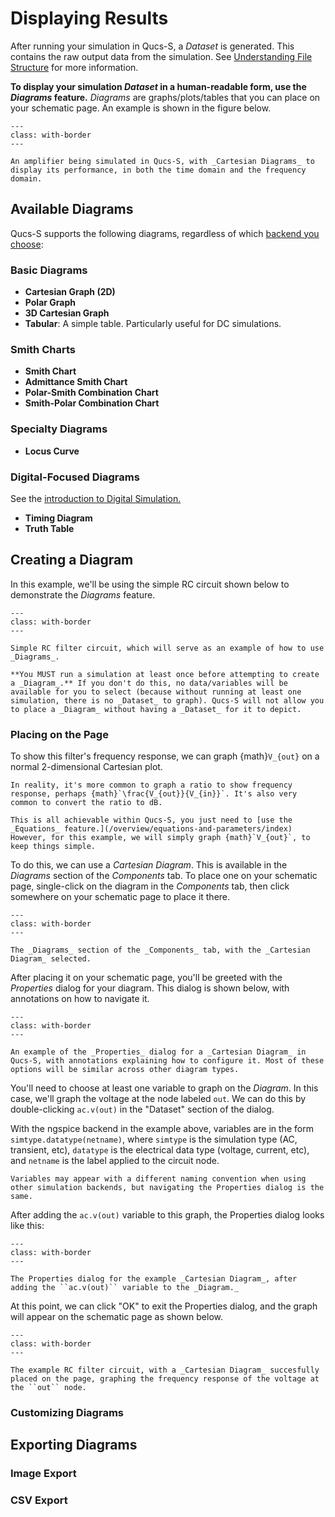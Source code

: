 # Displaying Results

After running your simulation in Qucs-S, a _Dataset_ is generated. This contains the raw output data from the simulation. See [Understanding File Structure](/overview/understanding-file-structure) for more information.

**To display your simulation _Dataset_ in a human-readable form, use the _Diagrams_ feature.** _Diagrams_ are graphs/plots/tables that you can place on your schematic page. An example is shown in the figure below.

```{figure} /overview/images/diagrams-example.drawio.png
---
class: with-border
---

An amplifier being simulated in Qucs-S, with _Cartesian Diagrams_ to display its performance, in both the time domain and the frequency domain.
```

## Available Diagrams

Qucs-S supports the following diagrams, regardless of which [backend you choose](/overview/choosing-a-sim-backend):

### Basic Diagrams
* **Cartesian Graph (2D)**
* **Polar Graph**
* **3D Cartesian Graph**
* **Tabular**: A simple table. Particularly useful for DC simulations.

### Smith Charts
* **Smith Chart**
* **Admittance Smith Chart**
* **Polar-Smith Combination Chart**
* **Smith-Polar Combination Chart**

### Specialty Diagrams
* **Locus Curve**

### Digital-Focused Diagrams
See the [introduction to Digital Simulation.](/overview/simulation-types/digital)
* **Timing Diagram**
* **Truth Table**

## Creating a Diagram

In this example, we'll be using the simple RC circuit shown below to demonstrate the _Diagrams_ feature.

```{figure} /overview/images/diagrams-example-intro.png
---
class: with-border
---

Simple RC filter circuit, which will serve as an example of how to use _Diagrams_.
```

```{warning}
**You MUST run a simulation at least once before attempting to create a _Diagram_.** If you don't do this, no data/variables will be available for you to select (because without running at least one simulation, there is no _Dataset_ to graph). Qucs-S will not allow you to place a _Diagram_ without having a _Dataset_ for it to depict.
```

### Placing on the Page

To show this filter's frequency response, we can graph {math}`V_{out}` on a normal 2-dimensional Cartesian plot.

```{tip}
In reality, it's more common to graph a ratio to show frequency response, perhaps {math}`\frac{V_{out}}{V_{in}}`. It's also very common to convert the ratio to dB.

This is all achievable within Qucs-S, you just need to [use the _Equations_ feature.](/overview/equations-and-parameters/index) However, for this example, we will simply graph {math}`V_{out}`, to keep things simple.
```

To do this, we can use a _Cartesian Diagram_. This is available in the _Diagrams_ section of the _Components_ tab. To place one on your schematic page, single-click on the diagram in the _Components_ tab, then click somewhere on your schematic page to place it there.

```{figure} /overview/images/cartesian-diagram-in-comp-tab.png
---
class: with-border
---

The _Diagrams_ section of the _Components_ tab, with the _Cartesian Diagram_ selected.
```

After placing it on your schematic page, you'll be greeted with the _Properties_ dialog for your diagram. This dialog is shown below, with annotations on how to navigate it.

```{figure} /overview/images/diagram-properties-annotated.drawio.png
---
class: with-border
---

An example of the _Properties_ dialog for a _Cartesian Diagram_ in Qucs-S, with annotations explaining how to configure it. Most of these options will be similar across other diagram types.
```

You'll need to choose at least one variable to graph on the _Diagram_. In this case, we'll graph the voltage at the node labeled ``out``. We can do this by double-clicking ``ac.v(out)`` in the "Dataset" section of the dialog.

With the ngspice backend in the example above, variables are in the form ``simtype.datatype(netname)``, where ``simtype`` is the simulation type (AC, transient, etc), ``datatype`` is the electrical data type (voltage, current, etc), and ``netname`` is the label applied to the circuit node.

```{tip}
Variables may appear with a different naming convention when using other simulation backends, but navigating the Properties dialog is the same.
```

After adding the ``ac.v(out)`` variable to this graph, the Properties dialog looks like this:

```{figure} /overview/images/diagram-properties-annotated.drawio.png
---
class: with-border
---

The Properties dialog for the example _Cartesian Diagram_, after adding the ``ac.v(out)`` variable to the _Diagram._
```

At this point, we can click "OK" to exit the Properties dialog, and the graph will appear on the schematic page as shown below.

```{figure} /overview/images/example-filter-with-cartesian-diagram.png
---
class: with-border
---

The example RC filter circuit, with a _Cartesian Diagram_ succesfully placed on the page, graphing the frequency response of the voltage at the ``out`` node.
```

### Customizing Diagrams

## Exporting Diagrams

### Image Export

### CSV Export